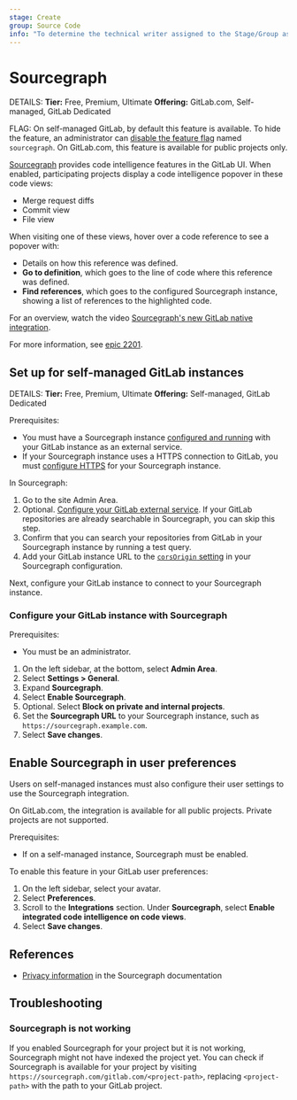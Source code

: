 ```yaml
---
stage: Create
group: Source Code
info: "To determine the technical writer assigned to the Stage/Group associated with this page, see https://handbook.gitlab.com/handbook/product/ux/technical-writing/#assignments"
---
```


# Sourcegraph

DETAILS:
**Tier:** Free, Premium, Ultimate
**Offering:** GitLab.com, Self-managed, GitLab Dedicated

FLAG:
On self-managed GitLab, by default this feature is available. To hide the feature,
an administrator can [disable the feature flag](../administration/feature_flags.md) named `sourcegraph`.
On GitLab.com, this feature is available for public projects only.

[Sourcegraph](https://sourcegraph.com) provides code intelligence features in the GitLab UI.
When enabled, participating projects display a code intelligence popover in
these code views:

- Merge request diffs
- Commit view
- File view

When visiting one of these views, hover over a code reference to see a popover with:

- Details on how this reference was defined.
- **Go to definition**, which goes to the line of code where this reference was defined.
- **Find references**, which goes to the configured Sourcegraph instance, showing a list of references to the highlighted code.

<i class="fa fa-youtube-play youtube" aria-hidden="true"></i>
For an overview, watch the video [Sourcegraph's new GitLab native integration](https://www.youtube.com/watch?v=LjVxkt4_sEA).
<!-- Video published on 2019-11-12 -->

For more information, see [epic 2201](https://gitlab.com/groups/gitlab-org/-/epics/2201).

## Set up for self-managed GitLab instances

DETAILS:
**Tier:** Free, Premium, Ultimate
**Offering:** Self-managed, GitLab Dedicated

Prerequisites:

- You must have a Sourcegraph instance [configured and running](https://docs.sourcegraph.com/admin)
  with your GitLab instance as an external service.
- If your Sourcegraph instance uses a HTTPS connection to GitLab, you must
  [configure HTTPS](https://docs.sourcegraph.com/admin/http_https_configuration)
  for your Sourcegraph instance.

In Sourcegraph:

1. Go to the site Admin Area.
1. Optional. [Configure your GitLab external service](https://docs.sourcegraph.com/admin/external_service/gitlab).
   If your GitLab repositories are already searchable in Sourcegraph, you can skip this step.
1. Confirm that you can search your repositories from GitLab in your Sourcegraph instance by running a test query.
1. Add your GitLab instance URL to the [`corsOrigin` setting](https://docs.sourcegraph.com/admin/config/site_config#corsOrigin)
   in your Sourcegraph configuration.

Next, configure your GitLab instance to connect to your Sourcegraph instance.

### Configure your GitLab instance with Sourcegraph

Prerequisites:

- You must be an administrator.

1. On the left sidebar, at the bottom, select **Admin Area**.
1. Select **Settings > General**.
1. Expand **Sourcegraph**.
1. Select **Enable Sourcegraph**.
1. Optional. Select **Block on private and internal projects**.
1. Set the **Sourcegraph URL** to your Sourcegraph instance, such as `https://sourcegraph.example.com`.
1. Select **Save changes**.

## Enable Sourcegraph in user preferences

Users on self-managed instances must also configure their user settings to use the
Sourcegraph integration.

On GitLab.com, the integration is available for all public projects.
Private projects are not supported.

Prerequisites:

- If on a self-managed instance, Sourcegraph must be enabled.

To enable this feature in your GitLab user preferences:

1. On the left sidebar, select your avatar.
1. Select **Preferences**.
1. Scroll to the **Integrations** section. Under **Sourcegraph**, select **Enable integrated code intelligence on code views**.
1. Select **Save changes**.

## References

- [Privacy information](https://sourcegraph.com/docs/integration/browser_extension/references/privacy) in the Sourcegraph documentation

## Troubleshooting

### Sourcegraph is not working

If you enabled Sourcegraph for your project but it is not working, Sourcegraph might not
have indexed the project yet. You can check if Sourcegraph is available for your project
by visiting `https://sourcegraph.com/gitlab.com/<project-path>`, replacing `<project-path>`
with the path to your GitLab project.
